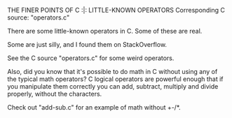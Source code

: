 THE FINER POINTS OF C :|: LITTLE-KNOWN OPERATORS
Corresponding C source: "operators.c"

There are some little-known operators in C. Some of these are real.

Some are just silly, and I found them on StackOverflow.

See the C source "operators.c" for some weird operators.

Also, did you know that it's possible to do math in C without using any of the typical math operators? C logical operators are powerful enough that if you manipulate them correctly you can add, subtract, multiply and divide properly, without the characters.

Check out "add-sub.c" for an example of math without +-/*.

